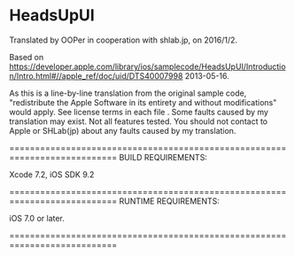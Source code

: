 # HeadsUpUI

Translated by OOPer in cooperation with shlab.jp, on 2016/1/2.

Based on
<https://developer.apple.com/library/ios/samplecode/HeadsUpUI/Introduction/Intro.html#//apple_ref/doc/uid/DTS40007998>
2013-05-16.

As this is a line-by-line translation from the original sample code, "redistribute the Apple Software in its entirety and without modifications" would apply. See license terms in each file .
Some faults caused by my translation may exist. Not all features tested.
You should not contact to Apple or SHLab(jp) about any faults caused by my translation.

===========================================================================
BUILD REQUIREMENTS:

Xcode 7.2, iOS SDK 9.2

===========================================================================
RUNTIME REQUIREMENTS:

iOS 7.0 or later.

===========================================================================
